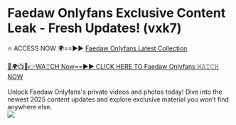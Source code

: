 # Faedaw Onlyfans Exclusive Content Leak - Fresh Updates! (vxk7)

🔥 ACCESS NOW 🌍==►► <a href="https://tinyurl.com/kvy9nzfs" rel="nofollow">Faedaw Onlyfans Latest Collection</a>
<br><br>
[🔴🌍📺📱👉WA𝚃CH Now==►► CLICK HERE TO Faedaw Onlyfans 𝚆𝙰𝚃𝙲𝙷 NOW](https://tinyurl.com/kvy9nzfs)
<br><br>
Unlock Faedaw Onlyfans's private videos and photos today! Dive into the newest 2025 content updates and explore exclusive material you won’t find anywhere else.
<br>
<a href="https://tinyurl.com/kvy9nzfs" rel="nofollow" data-target="animated-image.originalLink"><img src="https://camo.githubusercontent.com/8a4f000d20f83aca3bf7ec5f350d767afa0574a8a352519fd8cfa583a6f93a33/68747470733a2f2f692e696d6775722e636f6d2f644a486b345a712e676966" data-canonical-src="https://i.imgur.com/dJHk4Zq.gif" style="max-width: 100%; display: inline-block;" data-target="animated-image.originalImage"></a>
<br>
